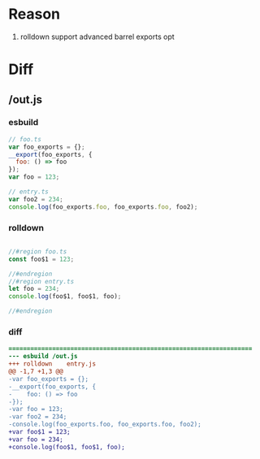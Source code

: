 # Reason
1. rolldown support advanced barrel exports opt
# Diff
## /out.js
### esbuild
```js
// foo.ts
var foo_exports = {};
__export(foo_exports, {
  foo: () => foo
});
var foo = 123;

// entry.ts
var foo2 = 234;
console.log(foo_exports.foo, foo_exports.foo, foo2);
```
### rolldown
```js

//#region foo.ts
const foo$1 = 123;

//#endregion
//#region entry.ts
let foo = 234;
console.log(foo$1, foo$1, foo);

//#endregion
```
### diff
```diff
===================================================================
--- esbuild	/out.js
+++ rolldown	entry.js
@@ -1,7 +1,3 @@
-var foo_exports = {};
-__export(foo_exports, {
-    foo: () => foo
-});
-var foo = 123;
-var foo2 = 234;
-console.log(foo_exports.foo, foo_exports.foo, foo2);
+var foo$1 = 123;
+var foo = 234;
+console.log(foo$1, foo$1, foo);

```